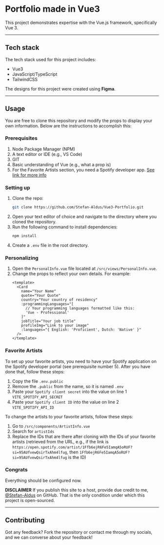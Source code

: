 # Portfolio made in Vue3

This project demonstrates expertise with the Vue.js framework, specifically Vue 3.

---

## Tech stack
The tech stack used for this project includes:
- Vue3
- JavaScript/TypeScript
- TailwindCSS

The designs for this project were created using **Figma**.

---

## Usage
You are free to clone this repository and modify the props to display your own information. Below are the instructions to accomplish this:

### Prerequisites
1. Node Package Manager (NPM)
2. A text editor or IDE (e.g., VS Code)
3. GIT
4. Basic understanding of Vue (e.g., what a prop is)
5. For the Favorite Artists section, you need a Spotify developer app. [See link for more info](https://developer.spotify.com/documentation/web-api/)

### Setting up
1. Clone the repo:
   ```sh
   git clone https://github.com/Stefan-Aldus/Vue3-Portfolio.git
   ```
2. Open your text editor of choice and navigate to the directory where you cloned the repository.
3. Run the following command to install dependencies:
   ```sh
   npm install
   ```
4. Create a `.env` file in the root directory.

### Personalizing
1. Open the `PersonalInfo.vue` file located at `/src/views/PersonalInfo.vue`.
2. Change the props to reflect your own details. For example:
   ```vue
   <template>
     <Card
       name="Your Name"
       quote="Your Quote"
       country="Your country of residency"
       :programmingLanguages="[
         // Your programming languages formatted like this:
         'Vue - Professional'
       ]"
       jobTitle="Your job title"
       profileImg="Link to your image"
       :languages="{ English: 'Proficient', Dutch: 'Native' }"
     />
   </template>
   ```

### Favorite Artists
To set up your favorite artists, you need to have your Spotify application on the Spotify developer portal (see prerequisite number 5). After you have done that, follow these steps:

1. Copy the file `.env.public`
2. Remove the `.public` from the name, so it is named `.env`
3. Paste your `Spotify client secret` into the value on line 1 `VITE_SPOTIFY_API_SECRET`
4. Paste your `Spotify client ID` into the value on line 2 `VITE_SPOTIFY_API_ID`

To change the artists to your favorite artists, follow these steps:

1. Go to `/src/components/ArtistInfo.vue`
2. Search for `artistIds`
3. Replace the IDs that are there after cloning with the IDs of your favorite artists (retrieved from the URL, e.g., if the link is `https://open.spotify.com/artist/1Ffb6ejR6Fe5IamqA5oRUF?si=95AUfvewQsirTxAhm4lfug`, then `1Ffb6ejR6Fe5IamqA5oRUF?si=95AUfvewQsirTxAhm4lfug` is the ID)

### Congrats
Everything should be configured now.

**DISCLAIMER**
If you publish this site to a host, provide due credit to me, [@Stefan-Aldus](https://github.com/Stefan-Aldus) on GitHub. That is the only condition under which this project is open-sourced.

---

## Contributing

Got any feedback? Fork the repository or contact me through my socials, and we can converse about your feedback!
